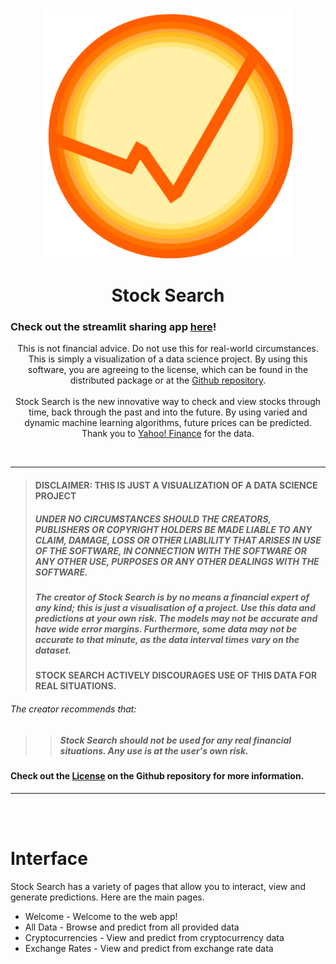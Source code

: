 <br />
<p align="center">
  <a>
    <img src="Source/Images/logo.png" alt="Logo" width="400" height="400">
  </a>

  <h1 align="center">Stock Search</h1>
  
  <h3>Check out the streamlit sharing app <a href="https://share.streamlit.io/password-classified/stock-search/Package/V0.0.0-beta/main.py">here</a>!</h3>

  <p align="center">
    This is not financial advice. Do not use this for real-world circumstances. This is simply a visualization of a data science project.
    By using this software, you are agreeing to the license, which can be found in the distributed package or at the
    <a href='https://github.com/Password-Classified/Stock-Search/blob/master/LICENSE'>Github repository</a>.
    <br/>
    <br/>
    Stock Search is the new innovative way to check and view stocks through
    time, back through the past and into the future. By using varied and
    dynamic machine learning algorithms, future prices can be predicted.
    Thank you to <a href='https://finance.yahoo.com/'>Yahoo! Finance</a> for the data.
  </p>
</p>

</details>

<br/>
<hr/>

> #### DISCLAIMER: THIS IS JUST A VISUALIZATION OF A DATA SCIENCE PROJECT
> ##### **UNDER NO CIRCUMSTANCES SHOULD THE CREATORS, PUBLISHERS OR COPYRIGHT HOLDERS BE MADE LIABLE TO ANY CLAIM, DAMAGE, LOSS OR OTHER LIABLILITY THAT ARISES IN USE OF THE SOFTWARE, IN CONNECTION WITH THE SOFTWARE OR ANY OTHER USE, PURPOSES OR ANY OTHER DEALINGS WITH THE SOFTWARE.**
> ##### **The creator of Stock Search is by no means a financial expert of any kind; this is just a visualisation of a project. Use this data and predictions at your own risk. The models may not be accurate and have wide error margins. Furthermore, some data may not be accurate to that minute, as the data interval times vary on the dataset.**
> #### STOCK SEARCH ACTIVELY DISCOURAGES USE OF THIS DATA FOR REAL SITUATIONS.

###### The creator recommends that:

> > ##### ***Stock Search should not be used for any real financial situations. Any use is at the user's own risk.***

#### Check out the <a href='https://github.com/Password-Classified/Stock-Search/blob/master/LICENSE'>License</a> on the Github repository for more information.


<hr/>
<br/>
<br/>

# Interface
Stock Search has a variety of pages that allow you to interact,
view and generate predictions. Here are the main pages.

 + Welcome - Welcome to the web app!
 + All Data - Browse and predict from all provided data
 + Cryptocurrencies - View and predict from cryptocurrency data
 + Exchange Rates - View and predict from exchange rate data
